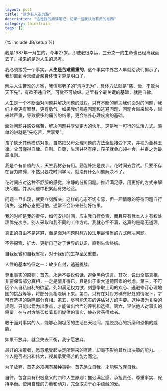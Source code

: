 ```yaml
---
layout: post
title: "读少有人走的路"
description: "这是我的阅读笔记，记录一些我认为有用的东西"
category: thinktrain
tags: []
---
```

{% include JB/setup %}

我是1987年一月生的，今年27岁。即使我很幸运，三分之一的生命也已经离我而去了。换来的是对人生的思考。

我必须接受一个事实，**人生是苦难重重的**。这个事实中外古人早就给我们揭示了，我却直到今天结合亲身体悟才算是明白了。

解决人生苦难的方案，我信服老子的"清净无为"，具体方法就是"慈、俭、不敢为天下先"，有欲不违自然，可欲不可放纵。这里有个最关键的基础，就是自律。

人生是一个不断面对问题并解决问题的过程。只有不断的解决我们面对的问题，我们才会更有智慧，更有勇气。如果我们规避问题和逃避问题，问题会越来越多，越来越严重，导致很多的痛苦的结果，更会培养心理疾病的基础。

面对问题并感受痛苦，解决问题并享受更大的快乐，这是唯一可行的生活方式。简单的讲就是"先吃苦，后享受"。

孩子缺乏其他模仿对象，自然把父母处理问题的方法全盘接受下来，并视为金科玉律。父母懂得自律、自制、自尊，生活井然有序，孩子就会心领神会，并奉之为最高准则。

我是个有价值的人，天生我材必有用。勤能补拙是良训。花时间去尝试。只要不存在智力障碍，不然只要花时间学习，就没有什么问题解决不了。

花时间应对这种不舒服的感觉，冷静的分析问题。推迟满足感，用更好的方式来解决问题。并从问题中积累起有效经验。

问题一旦出现，就要立刻解决，这样的心态不切实际，但一厢情愿的等待问题自行消失，这种心态更可怕，通常不会带来任何好结果。

我的时间是我的责任，如何安排时间，应由我自行负责，而且只有我本人才有权处理优先次序。别人采取和我不同的工作方式，我就心怀不满，这真的是毫无道理。

真正的自由不是逃避，而是面对问题时想方设法用最恰当的方式解决问题。

不停探索、扩大、更新自己对于世界的认识，直到生命终结。

自我反省和自我省视，对于我们的生存至关重要。

人性的基本特征之一：故步自封，逃避挑战。

尊重事实的原则：首先，永远不要说假话，避免黑色谎言。其次，说出全部真相，非要保留部分真相，一定是情非得已，且是出于重大道德因素的考虑。第三，不可因个人自私自利的欲望，列如满足权力欲、刻意争取上司的欢心、逃避修订心理地图的挑战等等，将部分真相隐瞒下来。第四，只有在对对方确有好处的情况下，才可有选择的隐瞒部分真相。第五，尽可能忠实的评估对方的需要。这种极为复杂的规则，只能以爱为出发点，才能做出恰当的评判和选择。第六，评估他人对事实的需要，在与对方能否接着我们提供的事实，使心灵获得成长。

敢于面对事实的人，能够心胸坦荡的生活在天地间，摆脱良心的折磨和恐惧的威胁。

如果不放弃，就会失去平衡，我宁愿放弃。

最好的决策者，愿意承受起决定所带来的痛苦，却毫不影响其作出决策的能力。一个人是否杰出和伟大，视其承受痛苦的能力而定。

为了放弃，首先必须拥有某种事物。首先确立自我，才能够放弃自我。

自律，包含具有积极意义的四种人生原则：推迟满足感、承担责任、尊重事实、保持平衡。使用自律的力量和动力，完全取决于心中蕴藏的爱。


